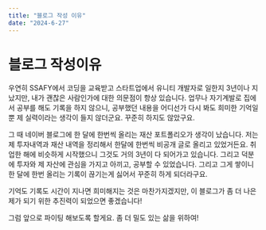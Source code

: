 ```yaml
---
title: "블로그 작성 이유"
date: "2024-6-27"
---
```


# 블로그 작성이유

우연히 SSAFY에서 코딩을 교육받고 스타트업에서 유니티 개발자로 일한지 3년이나 지났지만, 내가 괜찮은 사람인가에 대한 의문점이 항상 있습니다.
업무나 자기계발로 집에서 공부를 해도 기록을 하지 않으니, 공부했던 내용을 어디선가 다시 봐도 희미한 기억일 뿐 제 실력이라는 생각이 들지 않더군요. 꾸준히 하지도 않았구요.

그 때 네이버 블로그에 한 달에 한번씩 올리는 재산 포트폴리오가 생각이 났습니다. 저는 제 투자내역과 재산 내역을 정리해서 한달에 한번씩 비공개 글로 올리고 있었거든요. 취업한 해에 비슷하게 시작했으니 그것도 거의 3년이 다 되어가고 있습니다. 그리고 덕분에 투자와 제 자산에 관심을 가지고 아끼고, 공부할 수 있었습니다. 그리고 그게 쌓이니 한 달에 한번 올리는 기록이 끊기는게 싫어서 꾸준히 하게 되더라구요.

기억도 기록도 시간이 지나면 희미해지는 것은 마찬가지겠지만, 이 블로그가 좀 더 나은 제가 되기 위한 추진력이 되었으면 좋겠습니다!

그럼 앞으로 파이팅 해보도록 할게요.
좀 더 밀도 있는 삶을 위하여!
